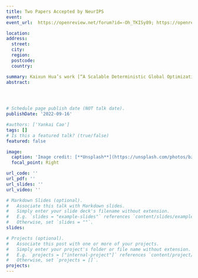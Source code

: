 ```yaml
---
title: Two Papers Accepted by NeurIPS
event: 
event_url:  https://openreview.net/forum?id=-Oh_TKISy89; https://openreview.net/forum?id=SrwrRP3yfq8

location:  
address:
  street:  
  city:  
  region:  
  postcode:  
  country:  

summary: Kaixun Hua’s work [“A Scalable Deterministic Global Optimization Algorithm for Training Optimal Decision Tree”](https://openreview.net/forum?id=-Oh_TKISy89) and Jiayang Ren’s work [“Global Optimal K-Medoids Clustering of One Million Samples”](https://openreview.net/forum?id=SrwrRP3yfq8) are accepted by Conference on Neural Information Processing Systems (NeurIPS).
abstract:  


 

# Schedule page publish date (NOT talk date).
publishDate: '2022-09-16'

#authors: ['Yankai Cao']
tags: []
# Is this a featured talk? (true/false)
featured: false

image:
  caption: 'Image credit: [**Unsplash**](https://unsplash.com/photos/bzdhc5b3Bxs)'
  focal_point: Right

url_code: ''
url_pdf: '' 
url_slides: ''
url_video: ''

# Markdown Slides (optional).
#   Associate this talk with Markdown slides.
#   Simply enter your slide deck's filename without extension.
#   E.g. `slides = "example-slides"` references `content/slides/example-slides.md`.
#   Otherwise, set `slides = ""`.
slides:

# Projects (optional).
#   Associate this post with one or more of your projects.
#   Simply enter your project's folder or file name without extension.
#   E.g. `projects = ["internal-project"]` references `content/project/deep-learning/index.md`.
#   Otherwise, set `projects = []`.
projects:
---
```

